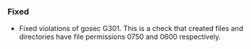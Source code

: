 ### Fixed

- Fixed violations of gosec G301. This is a check that created files and directories have file permissions 0750 and 0600 respectively.
